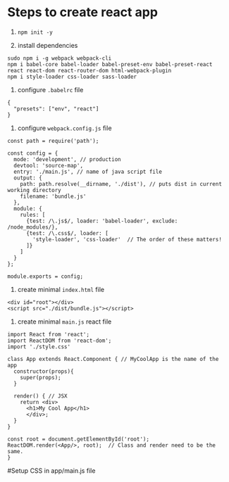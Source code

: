 # Steps to create react app

1. `npm init -y`

1. install dependencies
```
sudo npm i -g webpack webpack-cli
npm i babel-core babel-loader babel-preset-env babel-preset-react react react-dom react-router-dom html-webpack-plugin
npm i style-loader css-loader sass-loader
``` 

1. configure `.babelrc` file
```
{
  "presets": ["env", "react"]
}
```

1. configure `webpack.config.js` file
```
const path = require('path');

const config = {
  mode: 'development', // production
  devtool: 'source-map',
  entry: './main.js', // name of java script file
  output: {
    path: path.resolve(__dirname, './dist'), // puts dist in current working directory
    filename: 'bundle.js'
  },
  module: {
    rules: [
      {test: /\.js$/, loader: 'babel-loader', exclude: /node_modules/},
      {test: /\.css$/, loader: [
        'style-loader', 'css-loader'  // The order of these matters!
      ]}
    ]
  }
};

module.exports = config;
```

1. create minimal `index.html` file
```
<div id="root"></div>
<script src="./dist/bundle.js"></script>
```

1. create minimal `main.js` react file
```
import React from 'react';
import ReactDOM from 'react-dom';
import './style.css'

class App extends React.Component { // MyCoolApp is the name of the app
  constructor(props){
    super(props);
  }

  render() { // JSX
    return <div>
      <h1>My Cool App</h1>
      </div>;
  }
}

const root = document.getElementById('root');
ReactDOM.render(<App/>, root);  // Class and render need to be the same.
}
```

#Setup CSS
in app/main.js file
```

```

